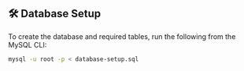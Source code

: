 ## 🛠 Database Setup

To create the database and required tables, run the following from the MySQL CLI:

```bash
mysql -u root -p < database-setup.sql
```
